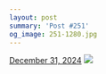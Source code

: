 ```yaml
---
layout: post
summary: 'Post #251'
og_image: 251-1280.jpg
---
```


<p>
  <time>
    <a href="/251">December 31, 2024</a>
  </time>
  <a href="/251">
    <img src="{{ site.assets_url }}/251-640.jpg" srcset="{{ site.assets_url }}/251-320.jpg 320w, {{ site.assets_url }}/251-640.jpg 640w, {{ site.assets_url }}/251-960.jpg 960w, {{ site.assets_url }}/251-1280.jpg 1280w" sizes="(min-width: 700px) 50vw, calc(100vw - 2rem)" />
  </a>
</p>
